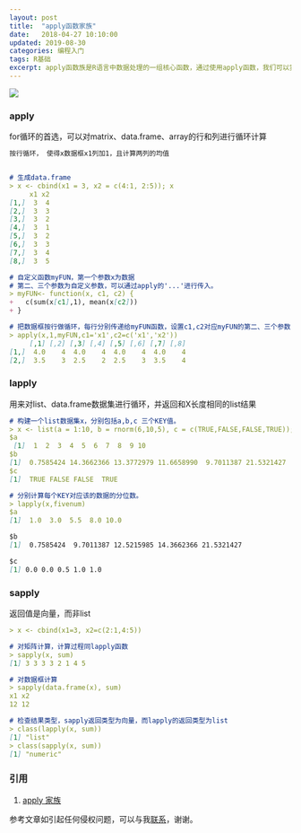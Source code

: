```yaml
---
layout: post
title:  "apply函数家族"
date:   2018-04-27 10:10:00
updated: 2019-08-30
categories: 编程入门
tags: R基础
excerpt: apply函数族是R语言中数据处理的一组核心函数，通过使用apply函数，我们可以实现对数据的循环、分组、过滤、类型控制等操作；apply函数本身就是解决数据循环处理的问题，为了面向不同的数据类型，不同的返回值，apply函数组成了一个函数族，包括了8个功能类似的函数。
---
```


![](https://raw.githubusercontent.com/HuaZou/HuaZou.github.io/master/_posts/img/R.apply.png)

### apply
for循环的首选，可以对matrix、data.frame、array的行和列进行循环计算
```markdown
按行循环， 使得x数据框x1列加1，且计算两列的均值


# 生成data.frame
> x <- cbind(x1 = 3, x2 = c(4:1, 2:5)); x
     x1 x2
[1,]  3  4
[2,]  3  3
[3,]  3  2
[4,]  3  1
[5,]  3  2
[6,]  3  3
[7,]  3  4
[8,]  3  5

# 自定义函数myFUN，第一个参数x为数据
# 第二、三个参数为自定义参数，可以通过apply的'...'进行传入。
> myFUN<- function(x, c1, c2) {
+   c(sum(x[c1],1), mean(x[c2])) 
+ }

# 把数据框按行做循环，每行分别传递给myFUN函数，设置c1,c2对应myFUN的第二、三个参数
> apply(x,1,myFUN,c1='x1',c2=c('x1','x2'))
     [,1] [,2] [,3] [,4] [,5] [,6] [,7] [,8]
[1,]  4.0    4  4.0    4  4.0    4  4.0    4
[2,]  3.5    3  2.5    2  2.5    3  3.5    4
```

### lapply

用来对list、data.frame数据集进行循环，并返回和X长度相同的list结果

```markdown
# 构建一个list数据集x，分别包括a,b,c 三个KEY值。
> x <- list(a = 1:10, b = rnorm(6,10,5), c = c(TRUE,FALSE,FALSE,TRUE));x
$a
 [1]  1  2  3  4  5  6  7  8  9 10
$b
[1]  0.7585424 14.3662366 13.3772979 11.6658990  9.7011387 21.5321427
$c
[1]  TRUE FALSE FALSE  TRUE

# 分别计算每个KEY对应该的数据的分位数。
> lapply(x,fivenum)
$a
[1]  1.0  3.0  5.5  8.0 10.0

$b
[1]  0.7585424  9.7011387 12.5215985 14.3662366 21.5321427

$c
[1] 0.0 0.0 0.5 1.0 1.0
```

### sapply

返回值是向量，而非list

```markdown
> x <- cbind(x1=3, x2=c(2:1,4:5))

# 对矩阵计算，计算过程同lapply函数
> sapply(x, sum)
[1] 3 3 3 3 2 1 4 5

# 对数据框计算
> sapply(data.frame(x), sum)
x1 x2 
12 12 

# 检查结果类型，sapply返回类型为向量，而lapply的返回类型为list
> class(lapply(x, sum))
[1] "list"
> class(sapply(x, sum))
[1] "numeric"
```



### 引用

1. [apply 家族](http://blog.fens.me/r-apply/)



参考文章如引起任何侵权问题，可以与我[联系](https://github.com/HuaZou/)，谢谢。
